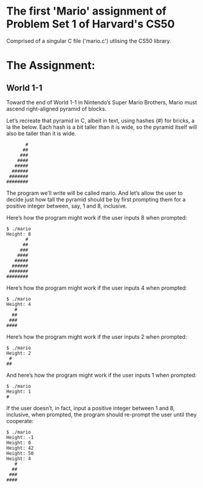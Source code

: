 # The first 'Mario' assignment of Problem Set 1 of Harvard's CS50

Comprised of a singular C file ('mario.c') utlising the CS50 library.

# The Assignment:

## World 1-1
Toward the end of World 1-1 in Nintendo’s Super Mario Brothers, Mario must ascend right-aligned pyramid of blocks.

Let’s recreate that pyramid in C, albeit in text, using hashes (#) for bricks, a la the below. Each hash is a bit taller than it is wide, so the pyramid itself will also be taller than it is wide.
```
       #
      ##
     ###
    ####
   #####
  ######
 #######
########
```
The program we’ll write will be called mario. And let’s allow the user to decide just how tall the pyramid should be by first prompting them for a positive integer between, say, 1 and 8, inclusive.

Here’s how the program might work if the user inputs 8 when prompted:
```
$ ./mario
Height: 8
       #
      ##
     ###
    ####
   #####
  ######
 #######
########
```
Here’s how the program might work if the user inputs 4 when prompted:
```
$ ./mario
Height: 4
   #
  ##
 ###
####
```
Here’s how the program might work if the user inputs 2 when prompted:
```
$ ./mario
Height: 2
 #
##
```
And here’s how the program might work if the user inputs 1 when prompted:
```
$ ./mario
Height: 1
#
```
If the user doesn’t, in fact, input a positive integer between 1 and 8, inclusive, when prompted, the program should re-prompt the user until they cooperate:
```
$ ./mario
Height: -1
Height: 0
Height: 42
Height: 50
Height: 4
   #
  ##
 ###
####
```
